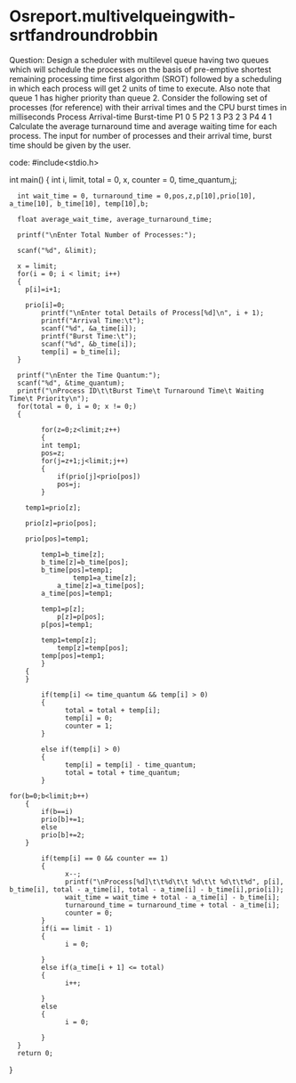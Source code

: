 # Osreport.multivelqueingwith-srtfandroundrobbin
Question:
Design a scheduler with multilevel queue having two queues which will schedule the processes on the basis of pre-emptive shortest remaining processing time first algorithm (SROT) followed by a scheduling in which each process will get 2 units of time to execute. Also note that queue 1 has higher priority than queue 2. Consider the following set of processes (for reference) with their arrival times and the CPU burst times in milliseconds
Process                                  Arrival-time                                 Burst-time
P1                                                        0                                                                5
P2                                                        1                                                                3
P3                                                        2                                                                3
P4                                                        4                                                                1
Calculate the average turnaround time and average waiting time for each process. The input for number of processes and their arrival time, burst time should be given by the user.

code:
#include<stdio.h>
 
int main()
{
      int i, limit, total = 0, x, counter = 0, time_quantum,j;
     
      int wait_time = 0, turnaround_time = 0,pos,z,p[10],prio[10], a_time[10], b_time[10], temp[10],b;
     
      float average_wait_time, average_turnaround_time;
     
      printf("\nEnter Total Number of Processes:");
     
      scanf("%d", &limit);
     
      x = limit;
      for(i = 0; i < limit; i++)
      {
        p[i]=i+1;
       
        prio[i]=0;
            printf("\nEnter total Details of Process[%d]\n", i + 1);
            printf("Arrival Time:\t");
            scanf("%d", &a_time[i]);
            printf("Burst Time:\t");
            scanf("%d", &b_time[i]);
            temp[i] = b_time[i];
      }
       
      printf("\nEnter the Time Quantum:");
      scanf("%d", &time_quantum);
      printf("\nProcess ID\t\tBurst Time\t Turnaround Time\t Waiting Time\t Priority\n");
      for(total = 0, i = 0; x != 0;)
      {
 
            for(z=0;z<limit;z++)
            {
            int temp1;
            pos=z;
            for(j=z+1;j<limit;j++)
            {
                if(prio[j]<prio[pos])
                pos=j;
            }
         
        temp1=prio[z];
   
        prio[z]=prio[pos];
   
        prio[pos]=temp1;
         
            temp1=b_time[z];
            b_time[z]=b_time[pos];
            b_time[pos]=temp1;
                    temp1=a_time[z];
                a_time[z]=a_time[pos];
            a_time[pos]=temp1;
 
            temp1=p[z];
                p[z]=p[pos];
            p[pos]=temp1;
 
            temp1=temp[z];
                temp[z]=temp[pos];
            temp[pos]=temp1;
            }
        {
        }
           
            if(temp[i] <= time_quantum && temp[i] > 0)
            {
                  total = total + temp[i];
                  temp[i] = 0;
                  counter = 1;
            }
           
            else if(temp[i] > 0)
            {
                  temp[i] = temp[i] - time_quantum;
                  total = total + time_quantum;
            }
 
    for(b=0;b<limit;b++)
        {
            if(b==i)
            prio[b]+=1;
            else
            prio[b]+=2;
        }
 
            if(temp[i] == 0 && counter == 1)
            {
                  x--;
                  printf("\nProcess[%d]\t\t%d\t\t %d\t\t %d\t\t%d", p[i], b_time[i], total - a_time[i], total - a_time[i] - b_time[i],prio[i]);
                  wait_time = wait_time + total - a_time[i] - b_time[i];
                  turnaround_time = turnaround_time + total - a_time[i];
                  counter = 0;
            }
            if(i == limit - 1)
            {
                  i = 0;
           
            }
            else if(a_time[i + 1] <= total)
            {
                  i++;
           
            }
            else
            {
                  i = 0;
           
            }      
      }
      return 0;
}
